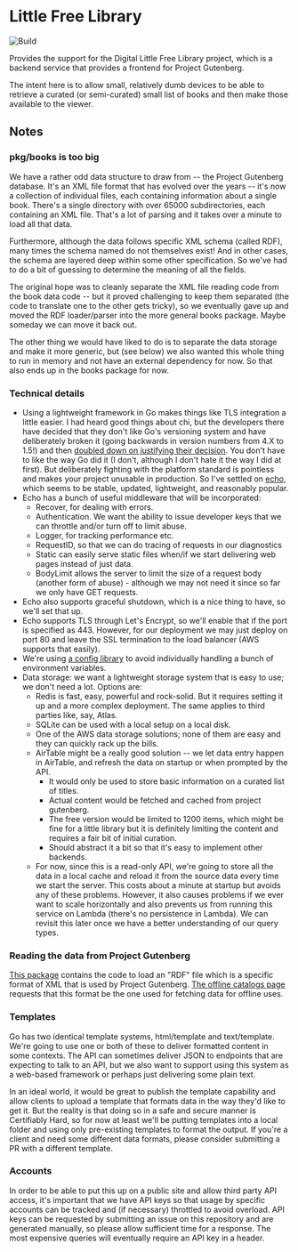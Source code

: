 # Little Free Library

![Build](https://github.com/kentquirk/little-free-library/workflows/Build%20and%Test/badge.svg)

Provides the support for the Digital Little Free Library project, which is a backend service that provides a frontend for Project Gutenberg.

The intent here is to allow small, relatively dumb devices to be able to retrieve a curated (or semi-curated) small list of books and then make those available to the viewer.



## Notes

### pkg/books is too big

We have a rather odd data structure to draw from -- the Project Gutenberg database. It's an XML file format that has evolved over the years -- it's now a collection of individual files, each containing information about a single book. There's a single directory with over 65000 subdirectories, each containing an XML file. That's a lot of parsing and it takes over a minute to load all that data.

Furthermore, although the data follows specific XML schema (called RDF), many times the schema named do not themselves exist! And in other cases, the schema are layered deep within some other specification. So we've had to do a bit of guessing to determine the meaning of all the fields.

The original hope was to cleanly separate the XML file reading code from the book data code -- but it proved challenging to keep them separated (the code to translate one to the other gets tricky), so we eventually gave up and moved the RDF loader/parser into the more general books package. Maybe someday we can move it back out.

The other thing we would have liked to do is to separate the data storage and make it more generic, but (see below) we also wanted this whole thing to run in memory and not have an external dependency for now. So that also ends up in the books package for now.

### Technical details

* Using a lightweight framework in Go makes things like TLS integration a little easier. I had heard good things about chi, but the developers there have decided that they don't like Go's versioning system and have deliberately broken it (going backwards in version numbers from 4.X to 1.5!) and then [doubled down on justifying their decision](https://github.com/go-chi/chi/issues/561). You don't have to like the way Go did it (I don't, although I don't hate it the way I did at first). But deliberately fighting with the platform standard is pointless and makes your project unusable in production. So I've settled on [echo](https://echo.labstack.com/), which seems to be stable, updated, lightweight, and reasonably popular.
* Echo has a bunch of useful middleware that will be incorporated:
    * Recover, for dealing with errors.
    * Authentication. We want the ability to issue developer keys that we can throttle and/or turn off to limit abuse.
    * Logger, for tracking performance etc.
    * RequestID, so that we can do tracing of requests in our diagnostics
    * Static can easily serve static files when/if we start delivering web pages instead of just data.
    * BodyLimit allows the server to limit the size of a request body (another form of abuse) - although we may not need it since so far we only have GET requests.
* Echo also supports graceful shutdown, which is a nice thing to have, so we'll set that up.
* Echo supports TLS through Let's Encrypt, so we'll enable that if the port is specified as 443. However, for our deployment we may just deploy on port 80 and leave the SSL termination to the load balancer (AWS supports that easily).
* We're using [a config library](https://github.com/codingconcepts/env) to avoid individually handling a bunch of environment variables.
* Data storage: we want a lightweight storage system that is easy to use; we don't need a lot. Options are:
    * Redis is fast, easy, powerful and rock-solid. But it requires setting it up and a more complex deployment. The same applies to third parties like, say, Atlas.
    * SQLite can be used with a local setup on a local disk.
    * One of the AWS data storage solutions; none of them are easy and they can quickly rack up the bills.
    * AirTable might be a really good solution -- we let data entry happen in AirTable, and refresh the data on startup or when prompted by the API.
        * It would only be used to store basic information on a curated list of titles.
        * Actual content would be fetched and cached from project gutenberg.
        * The free version would be limited to 1200 items, which might be fine for a little library but it is definitely limiting the content and requires a fair bit of initial curation.
        * Should abstract it a bit so that it's easy to implement other backends.
    * For now, since this is a read-only API, we're going to store all the data in a local cache and reload it from the source data every time we start the server. This costs about a minute at startup but avoids any of these problems. However, it also causes problems if we ever want to scale horizontally and also prevents us from running this service on Lambda (there's no persistence in Lambda). We can revisit this later once we have a better understanding of our query types.


### Reading the data from Project Gutenberg

[This package](pkg/books) contains the code to load an "RDF" file which is a specific format of XML that is used by Project Gutenberg.
[The offline catalogs page](http://www.gutenberg.org/ebooks/offline_catalogs.html) requests that this format be the one used for fetching data for offline uses.

### Templates

Go has two identical template systems, html/template and text/template. We're going to use one or both of these to deliver formatted content in some contexts. The API can sometimes deliver JSON to endpoints that are expecting to talk to an API, but we also want to support using this system as a web-based framework or perhaps just delivering some plain text.

In an ideal world, it would be great to publish the template capability and allow clients to upload a template that formats data in the way they'd like to get it. But the reality is that doing so in a safe and secure manner is Certifiably Hard, so for now at least we'll be putting templates into a local folder and using only pre-existing templates to format the output. If you're a client and need some different data formats, please consider submitting a PR with a different template.

### Accounts

In order to be able to put this up on a public site and allow third party API access, it's important that we have API keys so that usage by specific accounts can be tracked and (if necessary) throttled to avoid overload. API keys can be requested by submitting an issue on this repository and are generated manually, so please allow sufficient time for a response. The most expensive queries will eventually require an API key in a header.
